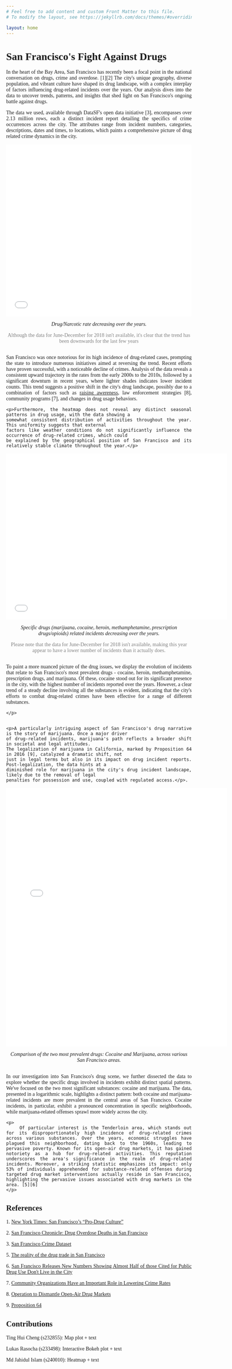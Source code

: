 ```yaml
---
# Feel free to add content and custom Front Matter to this file.
# To modify the layout, see https://jekyllrb.com/docs/themes/#overriding-theme-defaults

layout: home
---
```

<div style="text-align: justify; font-family: Georgia, 'Times New Roman', Times, serif;">
    <h1>San Francisco's Fight Against Drugs</h1>
    <p>In the heart of the Bay Area, San Francisco has recently been a focal point in the national conversation on
    drugs, crime and overdose. [1][2] The city's unique geography, diverse population, and vibrant culture have shaped its drug
    landscape, with a complex interplay of factors influencing drug-related incidents over the years.
    Our analysis dives into the data to uncover trends, patterns, and insights that shed light on
    San Francisco's ongoing battle against drugs.</p>
    <p>The data we used, available through DataSF's open data initiative [3], encompasses over 2.13 million rows, each a
    distinct incident report detailing the specifics of crime occurrences across the city. The attributes range
    from incident numbers, categories, descriptions, dates and times, to locations,
    which paints a comprehensive picture of drug related crime dynamics in the city.</p>

<div style="display: flex; justify-content: center; align-items: center; font-family: Georgia, 'Times New Roman', Times, serif;">
    <div style="width: 100%; text-align: center;">
        <iframe src="/static/Notebook.html" width="100%" height="465" frameborder="0"></iframe>
        <p style="font-style: italic;">Drug/Narcotic rate decreasing over the years.</p> <p style="color: #808080;">Although the data for June-December for 2018 isn't available, it's clear that the trend has been downwards for the last few years</p>
        </div>
</div>

</div>

<div style="text-align: justify; font-family: Georgia, 'Times New Roman', Times, serif;">
    <p>San Francisco was once notorious for its high incidence of drug-related cases, prompting the state to
    introduce numerous initiatives aimed at reversing the trend. Recent efforts have proven successful, with a
    noticeable decline of crimes. Analysis of the data reveals a consistent upward trajectory in the rates from
    the early 2000s to the 2010s, followed by a significant downturn in recent years, where lighter shades indicates
    lower incident counts. This trend suggests a positive shift in the city's drug landscape, possibly due to a
    combination of factors such as <a href="https://www.kqed.org/stateofhealth/363143/san-franciscos-newest-tool-to-prevent-opioid-overdoses-tests-drugs-starts-conversations">
    raising awereness</a>, law enforcement strategies [8], community programs [7], and changes in drug usage behaviors.</p>


    <p>Furthermore, the heatmap does not reveal any distinct seasonal patterns in drug usage, with the data showing a
    somewhat consistent distribution of activities throughout the year. This uniformity suggests that external
    factors like weather conditions do not significantly influence the occurrence of drug-related crimes, which could
    be explained by the geographical position of San Francisco and its relatively stable climate throughout the year.</p>

</div>

<div style="display: flex; justify-content: center; align-items: center; font-family: Georgia, 'Times New Roman', Times, serif;">
    <div style="width: 100%; text-align: center;">
        <iframe src="/static/lineplot.html" width="600" height="450" frameborder="0"></iframe>
        <p style="font-style: italic;">Specific drugs (marijuana, cocaine, heroin, methamphetamine, prescription drugs/opioids) related incidents decreasing over the years.</p>
        <p style="color: #808080;">Please note that the data for June-December for 2018 isn't available, making this year
        appear to have a lower number of incidents than it actually does.
        </p>
    </div>
</div>

<div style="text-align: justify; font-family: Georgia, 'Times New Roman', Times, serif;">
    <p>To paint a more nuanced picture of the drug issues, we display the evolution of incidents that relate
    to San Francisco's most prevalent drugs - cocaine, heroin, methamphetamine, prescription drugs, and marijuana.
    Of these, cocaine stood out for its significant presence in the city, with the highest number of incidents reported
    over the years. However, a clear trend of a steady decline involving all the substances is evident, indicating
    that the city's efforts to combat drug-related crimes have been effective for a range of different substances.

    </p>


    <p>A particularly intriguing aspect of San Francisco's drug narrative is the story of marijuana. Once a major driver
    of drug-related incidents, marijuana's path reflects a broader shift in societal and legal attitudes.
    The legalization of marijuana in California, marked by Proposition 64 in 2016 [9], catalyzed a dramatic shift, not
    just in legal terms but also in its impact on drug incident reports. Post-legalization, the data hints at a
    diminished role for marijuana in the city's drug incident landscape, likely due to the removal of legal
    penalties for possession and use, coupled with regulated access.</p>.
</div>

<div style="display: flex; justify-content: center; align-items: center; font-family: Georgia, 'Times New Roman', Times, serif;">
    <div style="width: 100%; text-align: center;">
        <iframe src="/static/category.html" width="600" height="700" frameborder="0"></iframe>
        <p style="font-style: italic;">Comparison of the two most prevalent drugs: Cocaine and Marijuana, across various San Francisco areas.</p>
    </div>
</div>

<div style="text-align: justify; font-family: Georgia, 'Times New Roman', Times, serif;">
    <p>
        In our investigation into San Francisco's drug scene, we further
        dissected the data to explore whether the specific drugs involved in incidents exhibit distinct spatial patterns.
        We've focused on the two most significant substances:
        cocaine and marijuana. The data,
        presented in a logarithmic scale, highlights a distinct pattern: both cocaine and marijuana-related
        incidents are more prevalent in the central areas of San Francisco. Cocaine incidents, in particular,
        exhibit a pronounced concentration in specific neighborhoods, while marijuana-related offenses sprawl
        more widely across the city.
    </p>

    <p>
        Of particular interest is the Tenderloin area, which stands out for its disproportionately high incidence of drug-related crimes across various substances. Over the years, economic struggles have plagued this neighborhood, dating back to the 1960s, leading to pervasive poverty. Known for its open-air drug markets, it has gained notoriety as a hub for drug-related activities. This reputation underscores the area's significance in the realm of drug-related incidents. Moreover, a striking statistic emphasizes its impact: only 53% of individuals apprehended for substance-related offenses during targeted drug market interventions actually reside in San Francisco, highlighting the pervasive issues associated with drug markets in the area. [5][6]
    </p>

</div>

<div style="text-align: justify; font-family: Georgia, 'Times New Roman', Times, serif;">
<h2>References</h2>
<p>1. <a href="https://www.nytimes.com/2024/01/31/briefing/san-francisco-addiction.html">New York Times: San Francisco’s “Pro-Drug Culture” </a></p>
<p>2. <a href="https://www.sfchronicle.com/projects/san-francisco-drug-overdose-deaths/#:~:text=San%20Francisco%20continues%20to%20grapple,of%20the%20synthetic%20opioid%20fentanyl.">San Francisco Chronicle: Drug Overdose Deaths in San Francisco</a></p>
<p>3. <a href="https://data.sfgov.org/Public-Safety/Police-Department-Incident-Reports-Historical-2003/tmnf-yvry/about_data">San Francisco Crime Dataset</a></p>
<p>5. <a href="https://www.wbur.org/onpoint/2022/11/02/tenderloin-reality-of-the-drug-trade-in-san-francisco">The reality of the drug trade in San Francisco </a></p>
<p>6. <a href="https://www.sf.gov/news/san-francisco-releases-new-numbers-showing-almost-half-those-cited-public-drug-use-dont-live">San Francisco Releases New Numbers Showing Almost Half of those Cited for Public Drug Use Don't Live in the City </a></p>
<p>7. <a href="https://www.brennancenter.org/our-work/analysis-opinion/community-organizations-have-important-role-lowering-crime-rates">Community Organizations Have an Important Role in Lowering Crime Rates </a></p>
<p>8. <a href="https://www.sf.gov/news/san-francisco-issues-six-month-update-operation-dismantle-open-air-drug-markets">Operation to Dismantle Open-Air Drug Markets </a></p>
<p>9. <a href="https://www.courts.ca.gov/prop64.htm#:~:text=Effective%20November%209%2C%202016%2C%20Proposition,sealing%20of%20prior%2C%20eligible%20marijuana%2D">Proposition 64 </a></p>

<h2>Contributions</h2>
<p>Ting Hui Cheng (s232855): Map plot + text</p>
<p>Lukas Rasocha (s233498): Interactive Bokeh plot + text </p>
<p>Md Jahidul Islam (s240010): Heatmap + text </p>
</div>
